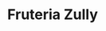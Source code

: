 ---
title: "Fruteria Zully"
url: /san-cristobal-sector-los-kioscos/fruteria-zully/
shop: frutería
---